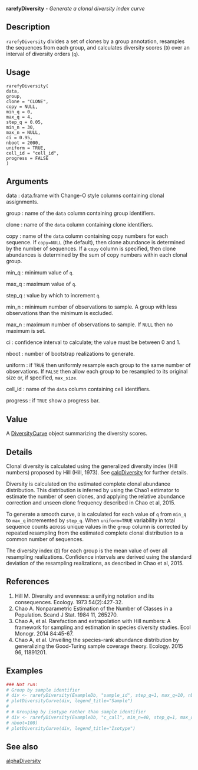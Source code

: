 **rarefyDiversity** - *Generate a clonal diversity index curve*

Description
--------------------

`rarefyDiversity` divides a set of clones by a group annotation,
resamples the sequences from each group, and calculates diversity
scores (<code class = 'eq'>D</code>) over an interval of diversity orders (<code class = 'eq'>q</code>).


Usage
--------------------
```
rarefyDiversity(
data,
group,
clone = "CLONE",
copy = NULL,
min_q = 0,
max_q = 4,
step_q = 0.05,
min_n = 30,
max_n = NULL,
ci = 0.95,
nboot = 2000,
uniform = TRUE,
cell_id = "cell_id",
progress = FALSE
)
```

Arguments
-------------------

data
:   data.frame with Change-O style columns containing clonal assignments.

group
:   name of the `data` column containing group identifiers.

clone
:   name of the `data` column containing clone identifiers.

copy
:   name of the `data` column containing copy numbers for each 
sequence. If `copy=NULL` (the default), then clone abundance
is determined by the number of sequences. If a `copy` column
is specified, then clone abundances is determined by the sum of 
copy numbers within each clonal group.

min_q
:   minimum value of <code class = 'eq'>q</code>.

max_q
:   maximum value of <code class = 'eq'>q</code>.

step_q
:   value by which to increment <code class = 'eq'>q</code>.

min_n
:   minimum number of observations to sample.
A group with less observations than the minimum is excluded.

max_n
:   maximum number of observations to sample. If `NULL` then no 
maximum is set.

ci
:   confidence interval to calculate; the value must be between 0 and 1.

nboot
:   number of bootstrap realizations to generate.

uniform
:   if `TRUE` then uniformly resample each group to the same 
number of observations. If `FALSE` then allow each group to
be resampled to its original size or, if specified, `max_size`.

cell_id
:   name of the `data` column containing cell identifiers.

progress
:   if `TRUE` show a progress bar.




Value
-------------------

A [DiversityCurve](DiversityCurve-class.md) object summarizing the diversity scores.


Details
-------------------

Clonal diversity is calculated using the generalized diversity index (Hill numbers) 
proposed by Hill (Hill, 1973). See [calcDiversity](calcDiversity.md) for further details.

Diversity is calculated on the estimated complete clonal abundance distribution.
This distribution is inferred by using the Chao1 estimator to estimate the number
of seen clones, and applying the relative abundance correction and unseen clone
frequency described in Chao et al, 2015.

To generate a smooth curve, <code class = 'eq'>D</code> is calculated for each value of <code class = 'eq'>q</code> from
`min_q` to `max_q` incremented by `step_q`.  When `uniform=TRUE`
variability in total sequence counts across unique values in the `group` column 
is corrected by repeated resampling from the estimated complete clonal distribution to a 
common number of sequences.

The diversity index (<code class = 'eq'>D</code>) for each group is the mean value of over all resampling 
realizations. Confidence intervals are derived using the standard deviation of the 
resampling realizations, as described in Chao et al, 2015.


References
-------------------


1. Hill M. Diversity and evenness: a unifying notation and its consequences. 
Ecology. 1973 54(2):427-32.
1. Chao A. Nonparametric Estimation of the Number of Classes in a Population. 
Scand J Stat. 1984 11, 265270.
1. Chao A, et al. Rarefaction and extrapolation with Hill numbers: 
A framework for sampling and estimation in species diversity studies. 
Ecol Monogr. 2014 84:45-67.
1. Chao A, et al. Unveiling the species-rank abundance distribution by 
generalizing the Good-Turing sample coverage theory. 
Ecology. 2015 96, 11891201.




Examples
-------------------

```R
### Not run:
# Group by sample identifier
# div <- rarefyDiversity(ExampleDb, "sample_id", step_q=1, max_q=10, nboot=100)
# plotDiversityCurve(div, legend_title="Sample")
# 
# # Grouping by isotype rather than sample identifier
# div <- rarefyDiversity(ExampleDb, "c_call", min_n=40, step_q=1, max_q=10, 
# nboot=100)
# plotDiversityCurve(div, legend_title="Isotype")

```



See also
-------------------

[alphaDiversity](alphaDiversity.md)






